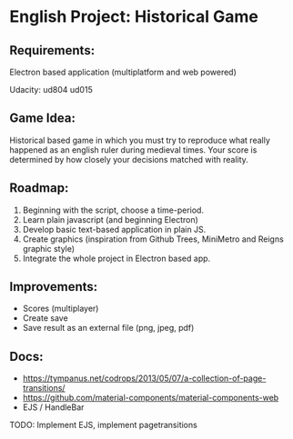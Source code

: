 # English Project: Historical Game

## Requirements:

Electron based application (multiplatform and web powered)

Udacity: ud804 ud015

## Game Idea:

Historical based game in which you must try to reproduce what really happened as
an english ruler during medieval times. Your score is determined by how closely
your decisions matched with reality.

## Roadmap:

1. Beginning with the script, choose a time-period.
2. Learn plain javascript (and beginning Electron)
3. Develop basic text-based application in plain JS.
4. Create graphics (inspiration from Github Trees, MiniMetro and Reigns graphic style)
5. Integrate the whole project in Electron based app.

## Improvements:

* Scores (multiplayer)
* Create save
* Save result as an external file (png, jpeg, pdf)

## Docs:
* https://tympanus.net/codrops/2013/05/07/a-collection-of-page-transitions/
* https://github.com/material-components/material-components-web
* EJS / HandleBar

TODO: Implement EJS, implement pagetransitions

